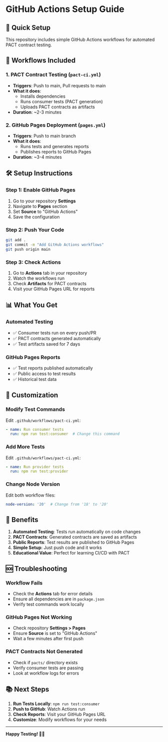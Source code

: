 # GitHub Actions Setup Guide

## 🚀 Quick Setup

This repository includes simple GitHub Actions workflows for automated PACT contract testing.

## 📁 Workflows Included

### 1. PACT Contract Testing (`pact-ci.yml`)
- **Triggers**: Push to main, Pull requests to main
- **What it does**:
  - Installs dependencies
  - Runs consumer tests (PACT generation)
  - Uploads PACT contracts as artifacts
- **Duration**: ~2-3 minutes

### 2. GitHub Pages Deployment (`pages.yml`)
- **Triggers**: Push to main branch
- **What it does**:
  - Runs tests and generates reports
  - Publishes reports to GitHub Pages
- **Duration**: ~3-4 minutes

## 🛠️ Setup Instructions

### Step 1: Enable GitHub Pages
1. Go to your repository **Settings**
2. Navigate to **Pages** section
3. Set **Source** to "GitHub Actions"
4. Save the configuration

### Step 2: Push Your Code
```bash
git add .
git commit -m "Add GitHub Actions workflows"
git push origin main
```

### Step 3: Check Actions
1. Go to **Actions** tab in your repository
2. Watch the workflows run
3. Check **Artifacts** for PACT contracts
4. Visit your GitHub Pages URL for reports

## 📊 What You Get

### Automated Testing
- ✅ Consumer tests run on every push/PR
- ✅ PACT contracts generated automatically
- ✅ Test artifacts saved for 7 days

### GitHub Pages Reports
- ✅ Test reports published automatically
- ✅ Public access to test results
- ✅ Historical test data

## 🔧 Customization

### Modify Test Commands
Edit `.github/workflows/pact-ci.yml`:
```yaml
- name: Run consumer tests
  run: npm run test:consumer  # Change this command
```

### Add More Tests
Edit `.github/workflows/pact-ci.yml`:
```yaml
- name: Run provider tests
  run: npm run test:provider
```

### Change Node Version
Edit both workflow files:
```yaml
node-version: '20'  # Change from '18' to '20'
```

## 🎯 Benefits

1. **Automated Testing**: Tests run automatically on code changes
2. **PACT Contracts**: Generated contracts are saved as artifacts
3. **Public Reports**: Test results are published to GitHub Pages
4. **Simple Setup**: Just push code and it works
5. **Educational Value**: Perfect for learning CI/CD with PACT

## 🆘 Troubleshooting

### Workflow Fails
- Check the **Actions** tab for error details
- Ensure all dependencies are in `package.json`
- Verify test commands work locally

### GitHub Pages Not Working
- Check repository **Settings > Pages**
- Ensure **Source** is set to "GitHub Actions"
- Wait a few minutes after first push

### PACT Contracts Not Generated
- Check if `pacts/` directory exists
- Verify consumer tests are passing
- Look at workflow logs for errors

## 📚 Next Steps

1. **Run Tests Locally**: `npm run test:consumer`
2. **Push to GitHub**: Watch Actions run
3. **Check Reports**: Visit your GitHub Pages URL
4. **Customize**: Modify workflows for your needs

---

**Happy Testing! 🧪✨**
